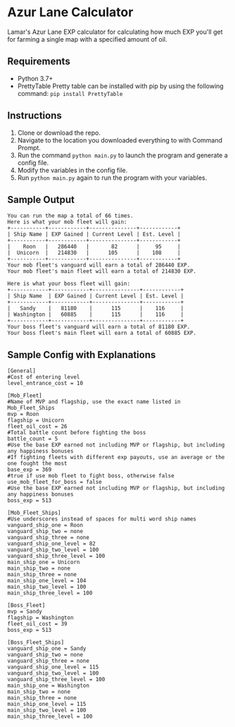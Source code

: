# Azur Lane Calculator
Lamar's Azur Lane EXP calculator for calculating how much EXP you'll get for farming a single map with a specified amount of oil.

## Requirements
- Python 3.7+
- PrettyTable
Pretty table can be installed with pip by using the following command: `pip install PrettyTable`

## Instructions
1. Clone or download the repo.
2. Navigate to the location you downloaded everything to with Command Prompt.
3. Run the command `python main.py` to launch the program and generate a config file.
4. Modify the variables in the config file.
5. Run `python main.py` again to run the program with your variables.

## Sample Output
```
You can run the map a total of 66 times.
Here is what your mob fleet will gain:
+-----------+------------+---------------+------------+
| Ship Name | EXP Gained | Current Level | Est. Level |
+-----------+------------+---------------+------------+
|    Roon   |   286440   |       82      |     95     |
|  Unicorn  |   214830   |      105      |    108     |
+-----------+------------+---------------+------------+
Your mob fleet's vanguard will earn a total of 286440 EXP.
Your mob fleet's main fleet will earn a total of 214830 EXP.

Here is what your boss fleet will gain:
+------------+------------+---------------+------------+
| Ship Name  | EXP Gained | Current Level | Est. Level |
+------------+------------+---------------+------------+
|   Sandy    |   81180    |      115      |    116     |
| Washington |   60885    |      115      |    116     |
+------------+------------+---------------+------------+
Your boss fleet's vanguard will earn a total of 81180 EXP.
Your boss fleet's main fleet will earn a total of 60885 EXP.
```
## Sample Config with Explanations
```
[General]
#Cost of entering level
level_entrance_cost = 10

[Mob_Fleet]
#Name of MVP and flagship, use the exact name listed in Mob_Fleet_Ships
mvp = Roon
flagship = Unicorn
fleet_oil_cost = 26
#Total battle count before fighting the boss
battle_count = 5
#Use the base EXP earned not including MVP or flagship, but including any happiness bonuses
#If fighting fleets with different exp payouts, use an average or the one fought the most
base_exp = 369
#true if use mob fleet to fight boss, otherwise false
use_mob_fleet_for_boss = false
#Use the base EXP earned not including MVP or flagship, but including any happiness bonuses
boss_exp = 513

[Mob_Fleet_Ships]
#Use underscores instead of spaces for multi word ship names
vanguard_ship_one = Roon
vanguard_ship_two = none
vanguard_ship_three = none
vanguard_ship_one_level = 82
vanguard_ship_two_level = 100
vanguard_ship_three_level = 100
main_ship_one = Unicorn
main_ship_two = none
main_ship_three = none
main_ship_one_level = 104
main_ship_two_level = 100
main_ship_three_level = 100

[Boss_Fleet]
mvp = Sandy
flagship = Washington
fleet_oil_cost = 39
boss_exp = 513

[Boss_Fleet_Ships]
vanguard_ship_one = Sandy
vanguard_ship_two = none
vanguard_ship_three = none
vanguard_ship_one_level = 115
vanguard_ship_two_level = 100
vanguard_ship_three_level = 100
main_ship_one = Washington
main_ship_two = none
main_ship_three = none
main_ship_one_level = 115
main_ship_two_level = 100
main_ship_three_level = 100
```
